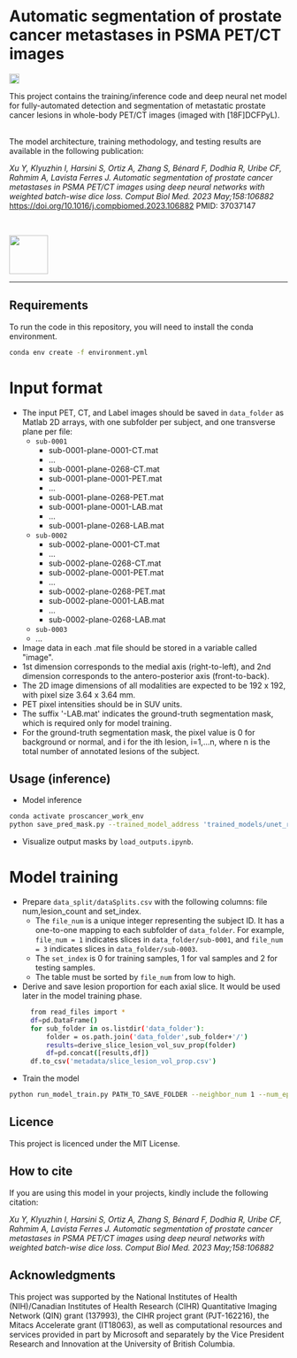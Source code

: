 # Automatic segmentation of prostate cancer metastases in PSMA PET/CT images

<p align="left">
    <img alt="PyPI - License" src="https://img.shields.io/badge/license-MIT-blue" height="18" />
</p>

This project contains the training/inference code and deep neural net model for fully-automated detection and segmentation of metastatic prostate cancer lesions in whole-body PET/CT images (imaged with [18F]DCFPyL).

<br/>
The model architecture, training methodology, and testing results are available in the following publication:

*Xu Y, Klyuzhin I, Harsini S, Ortiz A, Zhang S, Bénard F, Dodhia R, Uribe CF, Rahmim A, Lavista Ferres J. Automatic segmentation of prostate cancer metastases in PSMA PET/CT images using deep neural networks with weighted batch-wise dice loss. Comput Biol Med. 2023 May;158:106882*
https://doi.org/10.1016/j.compbiomed.2023.106882
PMID: 37037147

<br/>
<p align="left">
  <a href="https://www.bccrc.ca/dept/io-programs/qurit/"><img src="https://www.bccrc.ca/dept/io-programs/qurit/sites/qurit/files/FINAL_QURIT_PNG_60.png" height="70"/></a>
</p>

---

## Requirements
To run the code in this repository, you will need to install the conda environment.
```bash
conda env create -f environment.yml
```
# Input format
- The input PET, CT, and Label images should be saved in `data_folder` as Matlab 2D arrays, with one subfolder per subject, and one transverse plane per file:
  - `sub-0001`
    - sub-0001-plane-0001-CT.mat
    - ...
    - sub-0001-plane-0268-CT.mat
    - sub-0001-plane-0001-PET.mat
    - ...
    - sub-0001-plane-0268-PET.mat
    - sub-0001-plane-0001-LAB.mat
    - ...
    - sub-0001-plane-0268-LAB.mat
  - `sub-0002`
    - sub-0002-plane-0001-CT.mat
    - ...
    - sub-0002-plane-0268-CT.mat
    - sub-0002-plane-0001-PET.mat
    - ...
    - sub-0002-plane-0268-PET.mat
    - sub-0002-plane-0001-LAB.mat
    - ...
    - sub-0002-plane-0268-LAB.mat
  - `sub-0003`
  - ...
- Image data in each .mat file should be stored in a variable called "image".
- 1st dimension corresponds to the medial axis (right-to-left), and 2nd dimension corresponds to the antero-posterior axis (front-to-back).
- The 2D image dimensions of all modalities are expected to be 192 x 192, with pixel size 3.64 x 3.64 mm.
- PET pixel intensities should be in SUV units.
- The suffix '-LAB.mat' indicates the ground-truth segmentation mask, which is required only for model training.
- For the ground-truth segmentation mask, the pixel value is 0 for background or normal, and i for the ith lesion, i=1,...n, where n is the total number of annotated lesions of the subject. 


## Usage (inference)
- Model inference 
```bash
conda activate proscancer_work_env
python save_pred_mask.py --trained_model_address 'trained_models/unet_resnet34.pt' --save_folder 'outputs' --data_folder 'data_folder' --model_name 'unet_resnet34'
```
- Visualize output masks by `load_outputs.ipynb`. 

# Model training
- Prepare `data_split/dataSplits.csv` with the following columns: file num,lesion_count and set_index. 
    - The `file_num` is a unique integer representing the subject ID. It has a one-to-one mapping to each subfolder of `data_folder`. For example, `file_num = 1` indicates slices in `data_folder/sub-0001`, and `file_num = 3` indicates slices in `data_folder/sub-0003`.  
    - The `set_index` is 0 for training samples, 1 for val samples and 2 for testing samples. 
    - The table must be sorted by `file_num` from low to high.
- Derive and save lesion proportion for each axial slice. It would be used later in the model training phase. 
    ```bash
      from read_files import *
      df=pd.DataFrame()
      for sub_folder in os.listdir('data_folder'):
          folder = os.path.join('data_folder',sub_folder+'/')
          results=derive_slice_lesion_vol_suv_prop(folder)
          df=pd.concat([results,df])
      df.to_csv('metadata/slice_lesion_vol_prop.csv')
    ```
- Train the model 
```bash
python run_model_train.py PATH_TO_SAVE_FOLDER --neighbor_num 1 --num_epochs 20 --adjust_size --batch_size 32 `
```

## Licence 

This project is licenced under the MIT License.

## How to cite

If you are using this model in your projects, kindly include the following citation:

*Xu Y, Klyuzhin I, Harsini S, Ortiz A, Zhang S, Bénard F, Dodhia R, Uribe CF, Rahmim A, Lavista Ferres J. Automatic segmentation of prostate cancer metastases in PSMA PET/CT images using deep neural networks with weighted batch-wise dice loss. Comput Biol Med. 2023 May;158:106882*

## Acknowledgments

This project was supported by the National Institutes of Health (NIH)/Canadian Institutes of Health Research (CIHR) Quantitative Imaging Network (QIN) grant (137993), the CIHR project grant (PJT-162216), the Mitacs Accelerate grant (IT18063), as well as computational resources and services provided in part by Microsoft and separately by the Vice President Research and Innovation at the University of British Columbia.





  


